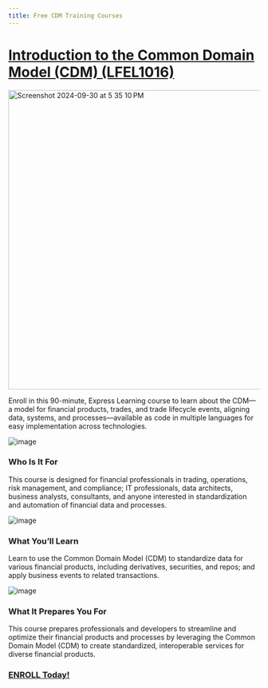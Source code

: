 ```yaml
---
title: Free CDM Training Courses
---
```


# [Introduction to the Common Domain Model (CDM) (LFEL1016)](https://training.linuxfoundation.org/express-learning/introduction-to-the-common-domain-model-cdm-lfel1016/?utm_campaign=Common%20Domain%20Model%20CDM&utm_content=312991265&utm_medium=social&utm_source=linkedin&hss_channel=lcp-18473937)

<img width="600" alt="Screenshot 2024-09-30 at 5 35 10 PM" src="https://github.com/user-attachments/assets/e77e81cf-6aea-492b-8fe4-90b131136b88">

Enroll in this 90-minute, Express Learning course to learn about the CDM—a model for financial products, trades, and trade lifecycle events, aligning data, systems, and processes—available as code in multiple languages for easy implementation across technologies.

![image](https://github.com/user-attachments/assets/164019ba-35e5-446e-879f-cbf2ee2d8b54)
### Who Is It For

This course is designed for financial professionals in trading, operations, risk management, and compliance; IT professionals, data architects, business analysts, consultants, and anyone interested in standardization and automation of financial data and processes.

![image](https://github.com/user-attachments/assets/3f72fe8b-7192-48be-8bff-94b3e8963ac2)
### What You’ll Learn

Learn to use the Common Domain Model (CDM) to standardize data for various financial products, including derivatives, securities, and repos; and apply business events to related transactions.

![image](https://github.com/user-attachments/assets/19dc94e5-e349-4dfb-a011-d79d12c4a837)
### What It Prepares You For

This course prepares professionals and developers to streamline and optimize their financial products and processes by leveraging the Common Domain Model (CDM) to create standardized, interoperable services for diverse financial products.

### [ENROLL Today!](https://training.linuxfoundation.org/express-learning/introduction-to-the-common-domain-model-cdm-lfel1016/?utm_campaign=Common%20Domain%20Model%20CDM&utm_content=312991265&utm_medium=social&utm_source=linkedin&hss_channel=lcp-18473937)
